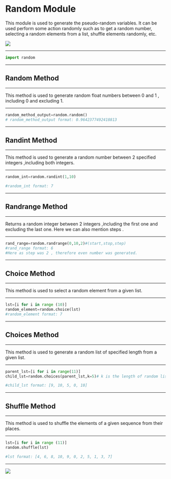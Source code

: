 # Random Module 

This module is used to generate the pseudo-random variables. It can be used perform some action randomly such as to get a random number, selecting a random elements from a list, shuffle elements randomly, etc.

![](https://s7d2.scene7.com/is/image/TWCNews/ransom_jpg)

****

```py
import random
```

****

## Random Method

****

This method is used to generate random float numbers between 0 and 1 , including 0 and excluding 1.

****

```py
random_method_output=random.random()
# random_method_output format: 0.9642377492418813
```

****

## Randint Method

****

This method is used to generate a random number between 2 specified integers ,including both integers.

****

```py
random_int=random.randint(1,10)

#random_int format: 7
```

****

## Randrange Method

****

Returns a random integer between 2 integers ,including the first one and excluding the last one. Here we can also mention steps .

****

```py
rand_range=random.randrange(0,10,2)#(start,stop,step)
#rand_range format: 6
#Here as step was 2 , therefore even number was generated.
```

****

## Choice Method

****

This method is used to select a random element from a given list.

****

```py
lst=[i for i in range (10)]
random_element=random.choice(lst)
#random_element format: 7
```

****

## Choices Method

****

This method is used to generate a random list of specified length from a given list.

****

```py
parent_lst=[i for i in range(11)]
child_lst=random.choices(parent_lst,k=5)# k is the length of random list

#child_lst format: [9, 10, 5, 0, 10]
```

****

## Shuffle Method

****

This method is used to shuffle the elements of a given sequence from their places.

****

```py
lst=[i for i in range (11)]
random.shuffle(lst)

#lst format: [4, 6, 8, 10, 9, 0, 2, 5, 1, 3, 7]
```

****

![](https://media2.giphy.com/media/UrcXN0zTfzTPi/giphy.gif)